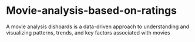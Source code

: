 # Movie-analysis-based-on-ratings
A movie analysis dishoards is a data-driven approach to understanding and visualizing patterns, trends, and key factors associated with movies
